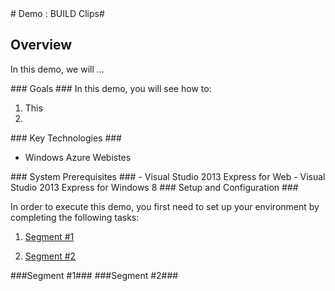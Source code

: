 ﻿<a name="demo2" />
# Demo : BUILD Clips#

## Overview ##

In this demo, we will ...

<a name="Goals" />
### Goals ###
In this demo, you will see how to:

1. This
1. 

<a name="Technologies" />
### Key Technologies ###

- Windows Azure Webistes

<a name="Prerequisites" />
### System Prerequisites ###
- Visual Studio 2013 Express for Web
- Visual Studio 2013 Express for Windows 8

<a name="Setup" />
### Setup and Configuration ###

In order to execute this demo, you first need to set up your environment by completing the following tasks: 

1. [Segment #1](#segment1)

1. [Segment #2](#segment2)

<a name="segment1" />
###Segment #1###


<a name="segment2" />
###Segment #2###

